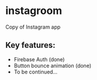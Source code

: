 # instagroom
Copy of Instagram app

## Key features:

* Firebase Auth (done)
* Button bounce animation (done)
* To be continued...
